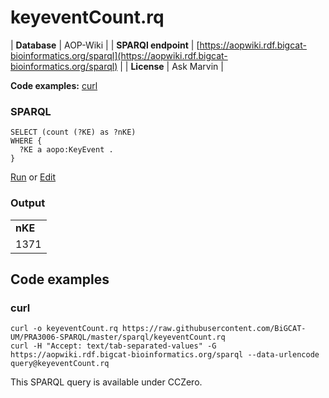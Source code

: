 # keyeventCount.rq

| **Database** | AOP-Wiki |
| **SPARQl endpoint** | [https://aopwiki.rdf.bigcat-bioinformatics.org/sparql](https://aopwiki.rdf.bigcat-bioinformatics.org/sparql) |
| **License** | Ask Marvin |

**Code examples:** [curl](#curl)

### SPARQL

```sparql
SELECT (count (?KE) as ?nKE) 
WHERE {
  ?KE a aopo:KeyEvent .
}
```

[Run](https://aopwiki.rdf.bigcat-bioinformatics.org/sparql/?query=SELECT%20%28count%20%28%3FKE%29%20as%20%3FnKE%29%20%0AWHERE%20%7B%0A%20%20%3FKE%20a%20aopo%3AKeyEvent%20.%0A%7D%0A) or [Edit](https://aopwiki.rdf.bigcat-bioinformatics.org/?q=SELECT%20%28count%20%28%3FKE%29%20as%20%3FnKE%29%20%0AWHERE%20%7B%0A%20%20%3FKE%20a%20aopo%3AKeyEvent%20.%0A%7D%0A)



### Output

<!-- https://aopwiki.rdf.bigcat-bioinformatics.org/sparql -->
<table>
  <tr>
    <td><b>nKE</b></td>
  </tr>
  <tr>
    <td>1371</td>
  </tr>
</table>

## Code examples

### curl

```shell
curl -o keyeventCount.rq https://raw.githubusercontent.com/BiGCAT-UM/PRA3006-SPARQL/master/sparql/keyeventCount.rq
curl -H "Accept: text/tab-separated-values" -G https://aopwiki.rdf.bigcat-bioinformatics.org/sparql --data-urlencode query@keyeventCount.rq
```

This SPARQL query is available under CCZero.
